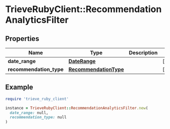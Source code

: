 # TrieveRubyClient::RecommendationAnalyticsFilter

## Properties

| Name | Type | Description | Notes |
| ---- | ---- | ----------- | ----- |
| **date_range** | [**DateRange**](DateRange.md) |  | [optional] |
| **recommendation_type** | [**RecommendationType**](RecommendationType.md) |  | [optional] |

## Example

```ruby
require 'trieve_ruby_client'

instance = TrieveRubyClient::RecommendationAnalyticsFilter.new(
  date_range: null,
  recommendation_type: null
)
```

